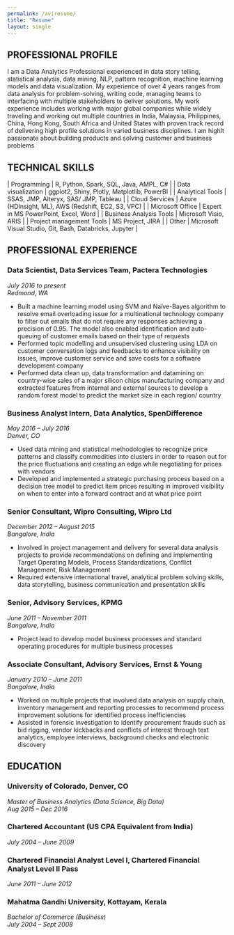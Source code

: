```yaml
---
permalink: /aviresume/
title: "Resume"
layout: single
---
```


## PROFESSIONAL PROFILE

I am a Data Analytics Professional experienced in data story telling, statistical analysis, data mining, NLP, pattern recognition, machine learning models and data visualization. My experience of over 4 years ranges from data analysis for problem-solving, writing code, managing teams to interfacing with multiple stakeholders to deliver solutions. My work experience includes working with major global companies while widely traveling and working out multiple countries in India, Malaysia, Philippines, China, Hong Kong, South Africa and United States with proven track record of delivering high profile solutions in varied business disciplines. I am highlt passionate about building products and solving customer and business problems

 
## TECHNICAL SKILLS

| Programming        | R, Python, Spark, SQL, Java, AMPL, C#                                                    |
| Data visualization | ggplot2, Shiny, Plotly, Matplotlib, PowerBI |
| Analytical Tools | SSAS, JMP, Alteryx, SAS/ JMP, Tableau |
| Cloud Services | Azure (HDInsight, ML), AWS (Redshift, EC2, S3, VPC) |
| Microsoft Office | Expert in MS PowerPoint, Excel, Word |
| Business Analysis Tools | Microsoft Visio, ARIS |
| Project management Tools | MS Project, JIRA |
| Other | Microsoft Visual Studio, Git, Bash, Databricks, Jupyter |

## PROFESSIONAL EXPERIENCE

### Data Scientist, Data Services Team, Pactera Technologies
_July 2016 to present  
Redmond, WA_

- Built a machine learning model using SVM and Naïve-Bayes algorithm to resolve email overloading issue for a multinational technology company to filter out emails that do not require any responses achieving a precision of 0.95. The model also enabled identification and auto-queuing of customer emails based on their type of requests  
- Performed topic modelling and unsupervised clustering using LDA on customer conversation logs and feedbacks to enhance visibility on issues, improve customer service and save costs for a software development company  
- Performed data clean up, data transformation and datamining on country-wise sales of a major silicon chips manufacturing company and extracted features from internal and external sources to develop a random forest model to predict the market size in each region/ country 
 
### Business Analyst Intern, Data Analytics, SpenDifference
_May 2016 – July 2016  
Denver, CO_

- Used data mining and statistical methodologies to recognize price patterns and classify commodities into clusters in order to reason out for the price fluctuations and creating an edge while negotiating for prices with vendors  
- Developed and implemented a strategic purchasing process based on a decision tree model to predict item prices resulting in improved visibility on when to enter into a forward contract and at what price point 
 
###  Senior Consultant, Wipro Consulting, Wipro Ltd
_December 2012 – August 2015  
Bangalore, India_

- Involved in project management and delivery for several data analysis projects to provide recommendations on defining and implementing Target Operating Models, Process Standardizations, Conflict Management, Risk Management  
- Required extensive international travel, analytical problem solving skills, data storytelling, business communication and presentation skills 
 
### Senior, Advisory Services, KPMG
_June 2011 – November 2011  
Bangalore, India_

- Project lead to develop model business processes and standard operating procedures for multiple business processes 
 
### Associate Consultant, Advisory Services, Ernst & Young
_January 2010 – June 2011  
Bangalore, India_

- Worked on multiple projects that involved data analysis on supply chain, inventory management and reporting processes to recommend process improvement solutions for identified process inefficiencies  
- Assisted in forensic investigation to identify procurement frauds such as bid rigging, vendor kickbacks and conflicts of interest through text analytics, employee interviews, background checks and electronic discovery 
 
## EDUCATION

### University of Colorado, Denver, CO
_Master of Business Analytics (Data Science, Big Data)  
Aug 2015 – Dec 2016_
 
### Chartered Accountant (US CPA Equivalent from India)
_July 2004 – June 2009_

### Chartered Financial Analyst Level I, Chartered Financial Analyst Level II Pass
_June 2011 – June 2012_

### Mahatma Gandhi University, Kottayam, Kerala
_Bachelor of Commerce (Business)  
July 2004 – Sept 2008_
